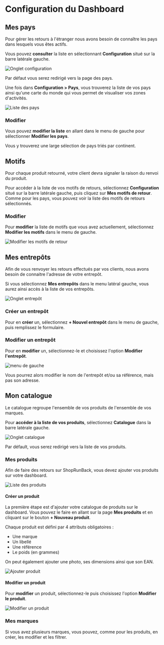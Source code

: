 # Configuration du Dashboard

## Mes pays

Pour gérer les retours à l'étranger nous avons besoin de connaître les pays dans lesquels vous êtes actifs.

Vous pouvez **consulter** la liste en sélectionnant **Configuration** situé sur la barre latérale gauche.

![Onglet configuration](images/dashboard/configuration_sidebar.png)

Par défaut vous serez redirigé vers la page des pays.

Une fois dans **Configuration > Pays**, vous trouverez la liste de vos pays ainsi qu'une carte du monde qui vous permet de visualiser vos zones d'activités.

![Liste des pays](images/dashboard/countries_index.png)

### Modifier

Vous pouvez **modifier la liste** en allant dans le menu de gauche pour sélectionner **Modifier les pays**.

Vous y trouverez une large sélection de pays triés par continent.

## Motifs

Pour chaque produit retourné, votre client devra signaler la raison du renvoi du produit.

Pour accéder à la liste de vos motifs de retours, sélectionnez **Configuration** situé sur la barre latérale gauche, puis cliquez sur **Mes motifs de retour**. Comme pour les pays, vous pouvez voir la liste des motifs de retours sélectionnés.

### Modifier

Pour **modifier** la liste de motifs que vous avez actuellement, sélectionnez **Modifier les motifs** dans le menu de gauche.

![Modifier les motifs de retour](images/dashboard/reasons_edit.png)

## Mes entrepôts

Afin de vous renvoyer les retours effectués par vos clients, nous avons besoin de connaitre l'adresse de votre entrepôt.

Si vous sélectionnez **Mes entrepôts** dans le menu latéral gauche, vous aurez ainsi accès à la liste de vos entrepôts.

![Onglet entrepôt](images/dashboard/warehouse_sidebar.png)

### Créer un entrepôt

Pour en **créer** un, sélectionnez **+ Nouvel entrepôt** dans le menu de gauche, puis remplissez le formulaire.

### Modifier un entrepôt

Pour en **modifier** un, sélectionnez-le et choisissez l'option **Modifier l'entrepôt**.

![menu de gauche](images/dashboard/warehouse_show.png)

Vous pourrez alors modifier le nom de l'entrepôt et/ou sa référence, mais pas son adresse.

## Mon catalogue

Le catalogue regroupe l'ensemble de vos produits de l'ensemble de vos marques.

Pour **accéder à la liste de vos produits**, sélectionnez **Catalogue** dans la barre latérale gauche.

![Onglet catalogue](images/dashboard/catalog_sidebar.png)

Par défault, vous serez redirigé vers la liste de vos produits.

### Mes produits

Afin de faire des retours sur ShopRunBack, vous devez ajouter vos produits sur votre dashboard.

![Liste des produits](images/dashboard/product_index.png)

#### Créer un produit

La première étape est d'ajouter votre catalogue de produits sur le dashboard. Vous pouvez le faire en allant sur la page **Mes produits** et en cliquant sur le bouton **+ Nouveau produit**.

Chaque produit est défini par 4 attributs obligatoires :

- Une marque
- Un libellé
- Une référence
- Le poids (en grammes)

On peut également ajouter une photo, ses dimensions ainsi que son EAN.

![Ajouter produit](images/dashboard/add_product.png)

#### Modifier un produit

Pour **modifier** un produit, sélectionnez-le puis choisissez l'option **Modifier le produit**.

![Modifier un produit](images/dashboard/product_edit.png)

### Mes marques

Si vous avez plusieurs marques, vous pouvez, comme pour les produits, en créer, les modifier et les filtrer.